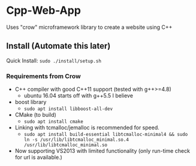 # Cpp-Web-App

Uses "crow" microframework library to create a website using C++

## Install (Automate this later)

Quick Install: `sudo ./install/setup.sh`

### Requirements from Crow

* C++ compiler with good C++11 support (tested with g++>=4.8)
  * ubuntu 16.04 starts off with g++5.5 I believe
* boost library
  * `sudo apt install libboost-all-dev`
* CMake (to build)
  * `sudo apt install cmake`
* Linking with tcmalloc/jemalloc is recommended for speed.
  * `sudo apt install build-essential libtcmalloc-minimal4 && sudo ln -s /usr/lib/libtcmalloc_minimal.so.4 /usr/lib/libtcmalloc_minimal.so`
* Now supporting VS2013 with limited functionality (only run-time check for url is available.)
